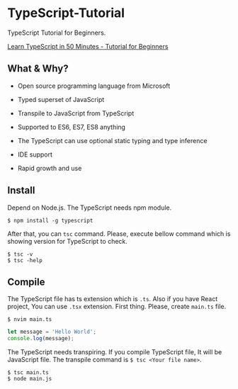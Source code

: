 # TypeScript-Tutorial
TypeScript Tutorial for Beginners.

[Learn TypeScript in 50 Minutes - Tutorial for Beginners](https://www.youtube.com/watch?v=WBPrJSw7yQA)

## What & Why?
- Open source programming language from Microsoft
- Typed superset of JavaScript
- Transpile to JavaScript from TypeScript
- Supported to ES6, ES7, ES8 anything

- The TypeScript can use optional static typing and type inference
- IDE support
- Rapid growth and use

## Install
Depend on Node.js. The TypeScript needs npm module.
```
$ npm install -g typescript
```
After that, you can `tsc` command. Please, execute bellow command which is showing version for TypeScript to check.
```
$ tsc -v
$ tsc -help
```

## Compile
The TypeScript file has ts extension which is `.ts`. Also if you have React project, You can use `.tsx` extension.
First thing. Please, create `main.ts` file.

```
$ nvim main.ts
```

```main.ts
let message = 'Hello World';
console.log(message);
```

The TypeScript needs transpiring. If you compile TypeScript file, It will be JavaScript file. The transpile command is `$ tsc <Your file name>`.
```
$ tsc main.ts
$ node main.js
```


